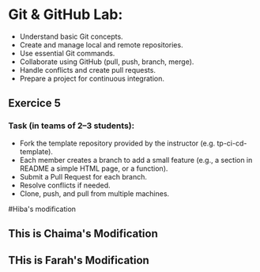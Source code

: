 # Git & GitHub Lab:
- Understand basic Git concepts. 
- Create and manage local and remote repositories. 
- Use essential Git commands. 
- Collaborate using GitHub (pull, push, branch, merge). 
- Handle conflicts and create pull requests. 
- Prepare a project for continuous integration.

## Exercice 5
### Task (in teams of 2–3 students): 
- Fork the template repository provided by the instructor (e.g. tp-ci-cd-template). 
- Each member creates a branch to add a small feature (e.g., a section in README a  simple HTML page, or a function). 
- Submit a Pull Request for each branch. 
- Resolve conflicts if needed. 
- Clone, push, and pull from multiple machines. 

#Hiba's modification

## This is Chaima's Modification
## THis is Farah's Modification